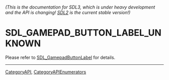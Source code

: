 ###### (This is the documentation for SDL3, which is under heavy development and the API is changing! [SDL2](https://wiki.libsdl.org/SDL2/) is the current stable version!)
# SDL_GAMEPAD_BUTTON_LABEL_UNKNOWN

Please refer to [SDL_GamepadButtonLabel](SDL_GamepadButtonLabel) for details.

----
[CategoryAPI](CategoryAPI), [CategoryAPIEnumerators](CategoryAPIEnumerators)


